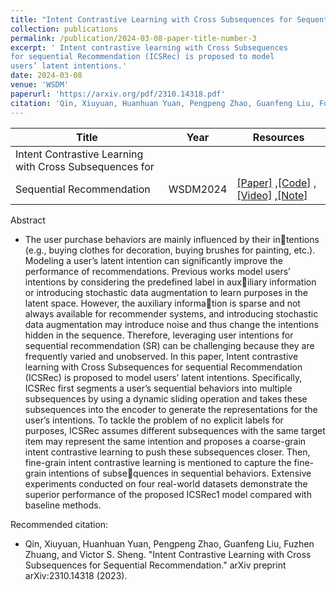 ```yaml
---
title: "Intent Contrastive Learning with Cross Subsequences for Sequential Recommendation"
collection: publications
permalink: /publication/2024-03-08-paper-title-number-3
excerpt: ' Intent contrastive learning with Cross Subsequences
for sequential Recommendation (ICSRec) is proposed to model
users’ latent intentions.'
date: 2024-03-08
venue: 'WSDM'
paperurl: 'https://arxiv.org/pdf/2310.14318.pdf'
citation: 'Qin, Xiuyuan, Huanhuan Yuan, Pengpeng Zhao, Guanfeng Liu, Fuzhen Zhuang, and Victor S. Sheng. "Intent Contrastive Learning with Cross Subsequences for Sequential Recommendation." arXiv preprint arXiv:2310.14318 (2023)'
---
```


| Title| Year |Resources|
| ------- | ----- | ------ |
|Intent Contrastive Learning with Cross Subsequences for
Sequential Recommendation|WSDM2024|[[Paper]](https://arxiv.org/pdf/2310.14318.pdf) ,[[Code]](https://github.com/QinHsiu/ICSRec?tab=readme-ov-file) ,[[Video]](https://www.bilibili.com/video/BV1Aw411g7xC/?vd_source=96ebb649d074a7680a8f9de2c1275ed6) ,[[Note]](https://juejin.cn/post/7298220509127458843)|

Abstract
- The user purchase behaviors are mainly influenced by their intentions (e.g., buying clothes for decoration, buying brushes for
painting, etc.). Modeling a user’s latent intention can significantly
improve the performance of recommendations. Previous works
model users’ intentions by considering the predefined label in auxiliary information or introducing stochastic data augmentation to
learn purposes in the latent space. However, the auxiliary information is sparse and not always available for recommender systems,
and introducing stochastic data augmentation may introduce noise
and thus change the intentions hidden in the sequence. Therefore,
leveraging user intentions for sequential recommendation (SR) can
be challenging because they are frequently varied and unobserved.
In this paper, Intent contrastive learning with Cross Subsequences
for sequential Recommendation (ICSRec) is proposed to model
users’ latent intentions. Specifically, ICSRec first segments a user’s
sequential behaviors into multiple subsequences by using a dynamic
sliding operation and takes these subsequences into the encoder to
generate the representations for the user’s intentions. To tackle the
problem of no explicit labels for purposes, ICSRec assumes different
subsequences with the same target item may represent the same
intention and proposes a coarse-grain intent contrastive learning to
push these subsequences closer. Then, fine-grain intent contrastive
learning is mentioned to capture the fine-grain intentions of subsequences in sequential behaviors. Extensive experiments conducted
on four real-world datasets demonstrate the superior performance
of the proposed ICSRec1 model compared with baseline methods.


Recommended citation:
- Qin, Xiuyuan, Huanhuan Yuan, Pengpeng Zhao, Guanfeng Liu, Fuzhen Zhuang, and Victor S. Sheng. "Intent Contrastive Learning with Cross Subsequences for Sequential Recommendation." arXiv preprint arXiv:2310.14318 (2023).
